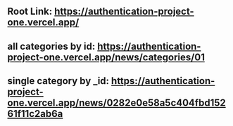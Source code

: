 ## Root Link: https://authentication-project-one.vercel.app/

## all categories by id: https://authentication-project-one.vercel.app/news/categories/01

## single category by _id: https://authentication-project-one.vercel.app/news/0282e0e58a5c404fbd15261f11c2ab6a